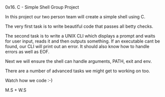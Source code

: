0x16. C - Simple Shell 
Group Project

In this project our two person team will create a simple shell using C.

The very first task is to write beautiful code that passes all betty checks.

The second task is to write a UNIX CLI which displays a prompt and waits for user input, reads it and then outputs something.
If an executable cant be found, our CLI will print out an error.
It should also know how to handle errors as well as EOF.

Next we will ensure the shell can handle arguments, PATH, exit and env.

There are a number of advanced tasks we might get to working on too.

Watch how we code :-)

M.S + W.S
